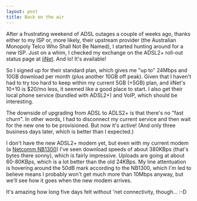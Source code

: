 ```yaml
---
layout: post
title: Back on the air
---
```


After a frustrating weekend of ADSL outages a couple of weeks ago,
thanks either to my ISP or, more likely, their upstream provider (the
Australian Monopoly Telco Who Shall Not Be Named), I started hunting
around for a new ISP. Just on a whim, I checked my exchange on the
ADSL2+ roll-out status page at [iiNet][1]. And lo! It's available!

[1]: http://www.iinet.net.au/

So I signed up for their standard plan, which gives me "up to" 24Mbps
and 10GB download per month (plus another 10GB off peak). Given that I
haven't had to try too hard to keep within my current 5GB (+5GB) plan,
and iiNet's 10+10 is $20/mo less, it seemed like a good place to
start. I also get their local phone service (bundled with ADSL2+) and
VoIP, which should be interesting.

The downside of upgrading from ADSL to ADLS2+ is that there's no "fast
churn". In other words, I had to disconnect my current service and
then wait for the new one to be provisioned. But now it's active! (And
only three business days later, which is better than I expected.)

I don't have the new ADSL2+ modem yet, but even with my current modem
(a [Netcomm NB1300][2]) I've seen download speeds of about 380KBps
(that's bytes there sonny), which is fairly impressive. Uploads are
going at about 60-80KBps, which is a lot better than the old 24KBps.
My line attentuation is hovering around the 50dB mark according to the
NB1300, which I'm led to believe means I probably won't get much more
than 10Mbps anyway, but we'll see how it goes when the new modem
arrives.

[2]: http://www.netcomm.com.au/ADSL/NB1300.php

It's amazing how long five days felt without 'net connectivity,
though... :-D
